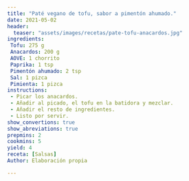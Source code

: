 ```yaml
---
title: "Paté vegano de tofu, sabor a pimentón ahumado."
date: 2021-05-02
header:
  teaser: "assets/images/recetas/pate-tofu-anacardos.jpg"
ingredients:
 Tofu: 275 g
 Anacardos: 200 g
 AOVE: 1 chorrito
 Paprika: 1 tsp
 Pimentón ahumado: 2 tsp
 Sal: 1 pizca
 Pimienta: 1 pizca
instructions:
 - Picar los anacardos.
 - Añadir al picado, el tofu en la batidora y mezclar.
 - Añadir el resto de ingredientes.
 - Listo por servir.
show_convertions: true
show_abreviations: true
prepmins: 2
cookmins: 5
yield: 4
receta: [Salsas]
Author: Elaboración propia

---
```



